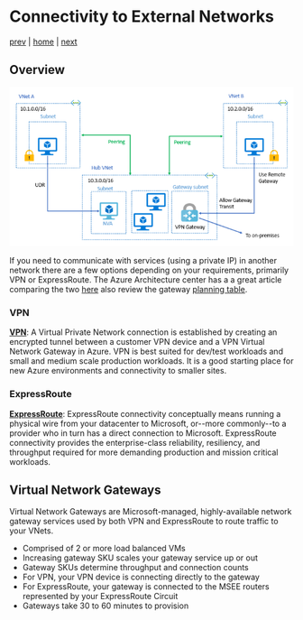 # Connectivity to External Networks

[prev](./readme.md) | [home](./readme.md)  | [next](./vpn-connectivity.md)

## Overview

![VNet Reference](png/local-or-remote-gateway-in-peered-virtual-network.png)

If you need to communicate with services (using a private IP) in another network there are a few options depending on your requirements, primarily VPN or ExpressRoute. The Azure Architecture center has a a great article comparing the two [here](https://docs.microsoft.com/azure/architecture/reference-architectures/hybrid-networking/) also review the gateway [planning table](https://docs.microsoft.com/azure/vpn-gateway/vpn-gateway-about-vpngateways#planningtable).

### VPN

[**VPN**](https://docs.microsoft.com/azure/vpn-gateway/vpn-gateway-about-vpngateways):
A Virtual Private Network connection is established by creating an encrypted tunnel between a customer VPN device and a VPN Virtual Network Gateway in Azure. VPN is best suited for dev/test workloads and small and medium scale production workloads. It is a good starting place for new Azure environments and connectivity to smaller sites.

### ExpressRoute

[**ExpressRoute**](https://docs.microsoft.com/azure/expressroute/expressroute-introduction):
ExpressRoute connectivity conceptually means running a physical wire from your datacenter to Microsoft, or--more commonly--to a provider who in turn has a direct connection to Microsoft. ExpressRoute connectivity provides the enterprise-class reliability, resiliency, and throughput required for more demanding production and mission critical workloads.

## Virtual Network Gateways

Virtual Network Gateways are Microsoft-managed, highly-available network gateway services used by both VPN and ExpressRoute to route traffic to your VNets.

- Comprised of 2 or more load balanced VMs
- Increasing gateway SKU scales your gateway service up or out
- Gateway SKUs determine throughput and connection counts
- For VPN, your VPN device is connecting directly to the gateway
- For ExpressRoute, your gateway is connected to the MSEE routers represented by your ExpressRoute Circuit
- Gateways take 30 to 60 minutes to provision
